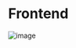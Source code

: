 # Frontend
![image](https://github.com/user-attachments/assets/d01f606a-b5bc-4811-a25c-087a279174ff)
